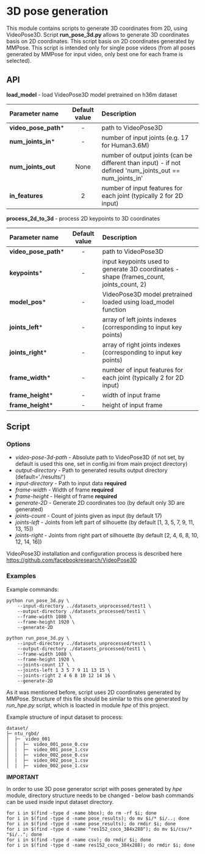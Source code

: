 # 3D pose generation

This module contains scripts to generate 3D coordinates from 2D, using VideoPose3D. 
Script **run_pose_3d.py** allows to generate 3D coordinates basis on 2D coordinates.
This script basis on 2D coordinates generated by MMPose.
This script is intended only for single pose videos (from all poses generated by MMPose for input video, only best one for each frame is selected).

## API

**load_model** - load VideoPose3D model pretrained on h36m dataset

| Parameter name  | Default value  | Description |
| :--------- |:--------------: | :---- |
| **video_pose_path*** | - | path to VideoPose3D |
| **num_joints_in*** | - | number of input joints (e.g. 17 for Human3.6M) |
| **num_joints_out** | None | number of output joints (can be different than input) - if not defined 'num_joints_out == num_joints_in' |
| **in_features** | 2| number of input features for each joint (typically 2 for 2D input) |

**process_2d_to_3d** - process 2D keypoints to 3D coordinates

| Parameter name  | Default value  | Description |
| :--------- |:--------------: | :---- |
| **video_pose_path*** | - | path to VideoPose3D |
| **keypoints*** | - | input keypoints used to generate 3D coordinates - shape (frames_count, joints_count, 2) |
| **model_pos*** | - | VideoPose3D model pretrained loaded using load_model function |
| **joints_left*** | - | array of left joints indexes (corresponding to input key points) |
| **joints_right*** | - | array of right joints indexes (corresponding to input key points) |
| **frame_width*** | - | number of input features for each joint (typically 2 for 2D input) |
| **frame_height*** | - | width of input frame |
| **frame_height*** | - | height of input frame |

    
## Script

### Options
- *video-pose-3d-path* - Absolute path to VideoPose3D (if not set, by default is used this one, set in config.ini from main project directory)
- *output-directory* - Path to generated results output directory (default='./results/')
- *input-directory* - Path to input data **required**
- *frame-width* - Width of frame **required**
- *frame-height* - Height of frame **required**
- *generate-2D* - Generate 2D coordinates too (by default only 3D are generated)
- *joints-count* - Count of joints given as input (by default 17)
- *joints-left* - Joints from left part of silhouette (by default [1, 3, 5, 7, 9, 11, 13, 15])
- *joints-right* - Joints from right part of silhouette (by default [2, 4, 6, 8, 10, 12, 14, 16])

VideoPose3D installation and configuration process is described here https://github.com/facebookresearch/VideoPose3D

### Examples

Example commands:

```
python run_pose_3d.py \
    --input-directory ../datasets_unprocessed/test1 \
    --output-directory ./datasets_processed/test1 \
    --frame-width 1080 \
    --frame-height 1920 \
    --generate-2D

python run_pose_3d.py \
    --input-directory ../datasets_unprocessed/test1 \
    --output-directory ./datasets_processed/test1 \
    --frame-width 1080 \
    --frame-height 1920 \
    --joints-count 17 \
    --joints-left 1 3 5 7 9 11 13 15 \
    --joints-right 2 4 6 8 10 12 14 16 \
    --generate-2D
```

As it was mentioned before, script uses 2D coordinates generated by MMPose. 
Structure of this file should be similar to this one generated by *run_hpe.py* script, which is loacted in module *hpe* of this project.

Example structure of input dataset to process:

```
dataset/
├─ ntu_rgbd/
│  ├─  video_001
│  |  ├─  video_001_pose_0.csv
│  |  ├─  video_001_pose_1.csv
│  |  ├─  video_002_pose_0.csv
│  |  ├─  video_002_pose_1.csv
│  |  ├─  video_002_pose_1.csv
```

**IMPORTANT**

In order to use 3D pose generator script with poses generated by *hpe* module, directory structure needs to be changed - below bash commands can be used inside input dataset directory.
```
for i in $(find -type d -name bbox); do rm -rf $i; done
for i in $(find -type d -name pose_results); do mv $i/* $i/..; done
for i in $(find -type d -name pose_results); do rmdir $i; done
for i in $(find -type d -name "res152_coco_384x288"); do mv $i/csv/* "$i/.."; done
for i in $(find -type d -name csv); do rmdir $i; done
for i in $(find -type d -name res152_coco_384x288); do rmdir $i; done
```
